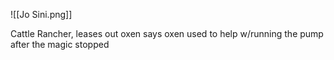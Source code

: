 ![[Jo Sini.png]]

Cattle Rancher, leases out oxen says oxen used to help w/running the pump after the magic stopped